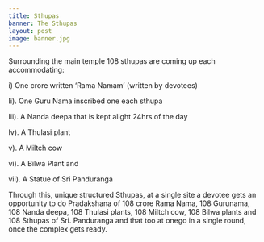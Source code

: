 ```yaml
---
title: Sthupas
banner: The Sthupas
layout: post
image: banner.jpg
---
```


Surrounding the main temple 108 sthupas are coming up each accommodating:

i) One crore written ‘Rama Namam’ (written by devotees)

Ii).  One Guru Nama inscribed one each sthupa

Iii). A Nanda deepa that is kept alight 24hrs of the day

Iv).  A Thulasi plant

v).  A Miltch cow

vi).  A Bilwa Plant and

vii). A Statue of Sri Panduranga

Through this, unique structured Sthupas, at a single site a devotee gets an opportunity to do Pradakshana of 108 crore Rama Nama, 108 Gurunama, 108 Nanda deepa, 108 Thulasi plants, 108 Miltch cow, 108 Bilwa plants and 108 Sthupas of Sri. Panduranga and that too at onego in a single round, once the complex gets ready.
